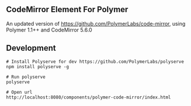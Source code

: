 ## CodeMirror Element For Polymer
An updated version of https://github.com/PolymerLabs/code-mirror, using
Polymer 1.1++ and CodeMirror 5.6.0

## Development
```
# Install Polyserve for dev https://github.com/PolymerLabs/polyserve
npm install polyserve -g

# Run polyserve
polyserve

# Open url
http://localhost:8080/components/polymer-code-mirror/index.html
```
